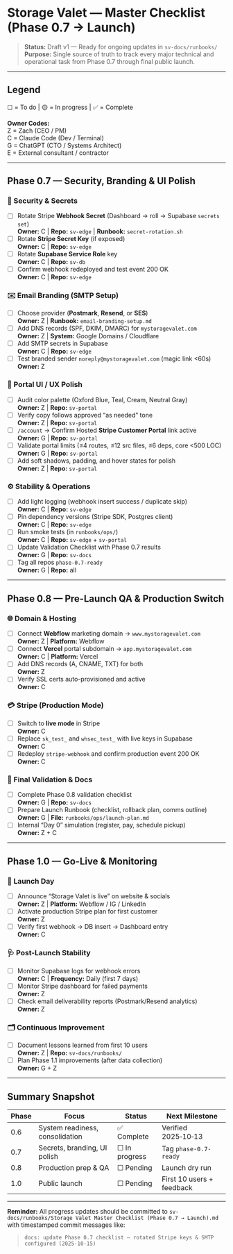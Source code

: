 # Storage Valet — Master Checklist (Phase 0.7 → Launch)

> **Status:** Draft v1 — Ready for ongoing updates in `sv-docs/runbooks/`
> **Purpose:** Single source of truth to track every major technical and operational task from Phase 0.7 through final public launch.

---

## Legend
☐ = To do  |  🟡 = In progress  |  ✅ = Complete

**Owner Codes:**  
Z = Zach (CEO / PM)  
C = Claude Code (Dev / Terminal)  
G = ChatGPT (CTO / Systems Architect)  
E = External consultant / contractor

---

## Phase 0.7 — Security, Branding & UI Polish

### 🔐 Security & Secrets
- [ ] Rotate Stripe **Webhook Secret** (Dashboard → roll → Supabase `secrets set`)  
  **Owner:** C  |  **Repo:** `sv-edge`  |  **Runbook:** `secret-rotation.sh`
- [ ] Rotate **Stripe Secret Key** (if exposed)  
  **Owner:** C  |  **Repo:** `sv-edge`
- [ ] Rotate **Supabase Service Role** key  
  **Owner:** C  |  **Repo:** `sv-db`
- [ ] Confirm webhook redeployed and test event 200 OK  
  **Owner:** C  |  **Repo:** `sv-edge`

### ✉️ Email Branding (SMTP Setup)
- [ ] Choose provider (**Postmark**, **Resend**, or **SES**)  
  **Owner:** Z  |  **Runbook:** `email-branding-setup.md`
- [ ] Add DNS records (SPF, DKIM, DMARC) for `mystoragevalet.com`  
  **Owner:** Z  |  **System:** Google Domains / Cloudflare
- [ ] Add SMTP secrets in Supabase  
  **Owner:** C  |  **Repo:** `sv-edge`
- [ ] Test branded sender `noreply@mystoragevalet.com` (magic link <60s)  
  **Owner:** Z

### 🎨 Portal UI / UX Polish
- [ ] Audit color palette (Oxford Blue, Teal, Cream, Neutral Gray)  
  **Owner:** Z  |  **Repo:** `sv-portal`
- [ ] Verify copy follows approved “as needed” tone  
  **Owner:** Z  |  **Repo:** `sv-portal`
- [ ] `/account` → Confirm Hosted **Stripe Customer Portal** link active  
  **Owner:** G  |  **Repo:** `sv-portal`
- [ ] Validate portal limits (≤4 routes, ≤12 src files, ≤6 deps, core <500 LOC)  
  **Owner:** G  |  **Repo:** `sv-portal`
- [ ] Add soft shadows, padding, and hover states for polish  
  **Owner:** Z  |  **Repo:** `sv-portal`

### ⚙️ Stability & Operations
- [ ] Add light logging (webhook insert success / duplicate skip)  
  **Owner:** C  |  **Repo:** `sv-edge`
- [ ] Pin dependency versions (Stripe SDK, Postgres client)  
  **Owner:** C  |  **Repo:** `sv-edge`
- [ ] Run smoke tests (in `runbooks/ops/`)  
  **Owner:** C  |  **Repo:** `sv-edge` + `sv-portal`
- [ ] Update Validation Checklist with Phase 0.7 results  
  **Owner:** G  |  **Repo:** `sv-docs`
- [ ] Tag all repos `phase-0.7-ready`  
  **Owner:** G  |  **Repo:** all

---

## Phase 0.8 — Pre-Launch QA & Production Switch

### 🌐 Domain & Hosting
- [ ] Connect **Webflow** marketing domain → `www.mystoragevalet.com`  
  **Owner:** Z  |  **Platform:** Webflow
- [ ] Connect **Vercel** portal subdomain → `app.mystoragevalet.com`  
  **Owner:** C  |  **Platform:** Vercel
- [ ] Add DNS records (A, CNAME, TXT) for both  
  **Owner:** Z
- [ ] Verify SSL certs auto-provisioned and active  
  **Owner:** C

### 💳 Stripe (Production Mode)
- [ ] Switch to **live mode** in Stripe  
  **Owner:** C
- [ ] Replace `sk_test_` and `whsec_test_` with live keys in Supabase  
  **Owner:** C
- [ ] Redeploy `stripe-webhook` and confirm production event 200 OK  
  **Owner:** C

### 🧾 Final Validation & Docs
- [ ] Complete Phase 0.8 validation checklist  
  **Owner:** G  |  **Repo:** `sv-docs`
- [ ] Prepare Launch Runbook (checklist, rollback plan, comms outline)  
  **Owner:** G  |  **File:** `runbooks/ops/launch-plan.md`
- [ ] Internal “Day 0” simulation (register, pay, schedule pickup)  
  **Owner:** Z + C

---

## Phase 1.0 — Go-Live & Monitoring

### 🚀 Launch Day
- [ ] Announce “Storage Valet is live” on website & socials  
  **Owner:** Z  |  **Platform:** Webflow / IG / LinkedIn
- [ ] Activate production Stripe plan for first customer  
  **Owner:** Z
- [ ] Verify first webhook → DB insert → Dashboard entry  
  **Owner:** C

### 🩺 Post-Launch Stability
- [ ] Monitor Supabase logs for webhook errors  
  **Owner:** C  |  **Frequency:** Daily (first 7 days)
- [ ] Monitor Stripe dashboard for failed payments  
  **Owner:** Z
- [ ] Check email deliverability reports (Postmark/Resend analytics)  
  **Owner:** Z

### 🗂️ Continuous Improvement
- [ ] Document lessons learned from first 10 users  
  **Owner:** Z  |  **Repo:** `sv-docs/runbooks/`
- [ ] Plan Phase 1.1 improvements (after data collection)  
  **Owner:** G + Z

---

## Summary Snapshot
| Phase | Focus | Status | Next Milestone |
|-------|--------|---------|----------------|
| 0.6 | System readiness, consolidation | ✅ Complete | Verified 2025‑10‑13 |
| 0.7 | Secrets, branding, UI polish | ☐ In progress | Tag `phase-0.7-ready` |
| 0.8 | Production prep & QA | ☐ Pending | Launch dry run |
| 1.0 | Public launch | ☐ Pending | First 10 users + feedback |

---

**Reminder:**  All progress updates should be committed to `sv-docs/runbooks/Storage Valet Master Checklist (Phase 0.7 → Launch).md` with timestamped commit messages like:
> `docs: update Phase 0.7 checklist — rotated Stripe keys & SMTP configured (2025-10-15)`

